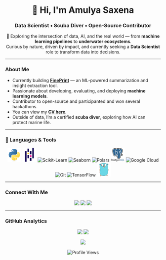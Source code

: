 <h1 align="center">🌊 Hi, I'm Amulya Saxena</h1>
<h3 align="center">Data Scientist • Scuba Diver • Open-Source Contributor</h3>

<p align="center">
🚀 Exploring the intersection of data, AI, and the real world — from <b>machine learning pipelines</b> to <b>underwater ecosystems</b>.<br>
Curious by nature, driven by impact, and currently seeking a <b>Data Scientist</b> role to transform data into decisions.
</p>

---

### About Me
- Currently building **[FinePrint](https://github.com/xlumzee/FinePrint)** — an ML-powered summarization and insight extraction tool.  
- Passionate about developing, evaluating, and deploying **machine learning models**.  
- Contributor to open-source and participanted and won several hackathons.  
- You can view my **[CV here](https://github.com/xlumzee/xlumzee/blob/main/Amulya_CV.pdf)**.  
- Outside of data, I’m a certified **scuba diver**, exploring how AI can protect marine life.  

---

### 🧰 Languages & Tools
<p align="center">
  <img src="https://raw.githubusercontent.com/devicons/devicon/master/icons/python/python-original.svg" alt="Python" width="45"/>
  <img src="https://raw.githubusercontent.com/devicons/devicon/master/icons/pandas/pandas-original.svg" alt="Pandas" width="45"/>
  <img src="https://upload.wikimedia.org/wikipedia/commons/0/05/Scikit_learn_logo_small.svg" alt="Scikit-Learn" width="45"/>
  <img src="https://seaborn.pydata.org/_images/logo-mark-lightbg.svg" alt="Seaborn" width="45"/>
  <img src="https://encrypted-tbn3.gstatic.com/images?q=tbn:ANd9GcSTkWJOjG72GkPtWaAZfyjTmxHU16HMtiAsQXx1aCcnKSZ_o7x9" alt="Polars" width="120"/>
  <img src="https://raw.githubusercontent.com/devicons/devicon/master/icons/postgresql/postgresql-original-wordmark.svg" alt="PostgreSQL" width="45"/>
  <img src="https://www.vectorlogo.zone/logos/google_cloud/google_cloud-icon.svg" alt="Google Cloud" width="45"/>
  <img src="https://www.vectorlogo.zone/logos/git-scm/git-scm-icon.svg" alt="Git" width="45"/>
  <img src="https://www.vectorlogo.zone/logos/tensorflow/tensorflow-icon.svg" alt="TensorFlow" width="45"/>
  <img src="https://raw.githubusercontent.com/devicons/devicon/master/icons/go/go-original.svg" alt="Go" width="45"/>
</p>

---

### Connect With Me
<p align="center">
  <a href="https://linkedin.com/in/amulyasaxena" target="_blank"><img src="https://skillicons.dev/icons?i=linkedin" width="45"/></a>
  <a href="https://kaggle.com/amulyas" target="_blank"><img src="https://cdn.jsdelivr.net/gh/devicons/devicon/icons/kaggle/kaggle-original.svg" width="45"/></a>
  <a href="https://instagram.com/lumayas" target="_blank"><img src="https://skillicons.dev/icons?i=instagram" width="45"/></a>
</p>

---

### GitHub Analytics
<p align="center">
  <img src="https://github-readme-stats.vercel.app/api?username=xlumzee&show_icons=true&theme=tokyonight&hide_border=true" height="160"/>
  <img src="https://github-readme-stats.vercel.app/api/top-langs/?username=xlumzee&layout=compact&theme=tokyonight&hide_border=true" height="160"/>
</p>

<p align="center">
  <img src="https://github-readme-streak-stats.herokuapp.com?user=xlumzee&theme=tokyonight&hide_border=true" height="180"/>
</p>

<p align="center">
  <img src="https://komarev.com/ghpvc/?username=xlumzee&label=Profile%20views&color=0e75b6&style=flat" alt="Profile Views" />
</p>
